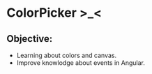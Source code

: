 # ColorPicker >_<

## Objective:
- Learning about colors and canvas.
- Improve knowlodge about events in Angular.
